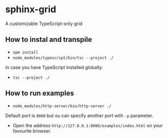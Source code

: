 # sphinx-grid
A customizable TypeScript-only grid

## How to instal and transpile

- `npm install`
- `node_modules/typescript/bin/tsc --project ./`

In case you have TypeScript installed globally:

- `tsc --project ./`

## How to run examples

- `node_modules/http-server/bin/http-server ./`

Default port is `8080` but ou can specify another port with `-p` parameter.

- Open the address `http://127.0.0.1:8080/examples/index.html` on your favourite browser.